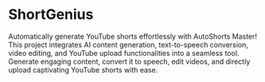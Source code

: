 # ShortGenius
Automatically generate YouTube shorts effortlessly with AutoShorts Master! This project integrates AI content generation, text-to-speech conversion, video editing, and YouTube upload functionalities into a seamless tool. Generate engaging content, convert it to speech, edit videos, and directly upload captivating YouTube shorts with ease.
